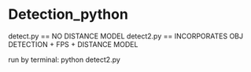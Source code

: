 # Detection_python

detect.py == NO DISTANCE MODEL
detect2.py == INCORPORATES OBJ DETECTION + FPS + DISTANCE MODEL

run by terminal:
  python detect2.py
